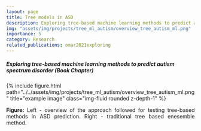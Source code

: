 ```yaml
---
layout: page
title: Tree models in ASD
description: Exploring tree-based machine learning methods to predict autism spectrum disorder
img: "assets/img/projects/tree_ml_autism/overview_tree_autism_ml.png"
importance: 5
category: Research
related_publications: omar2021exploring
---
```


<h5>Exploring tree-based machine learning methods to predict autism spectrum disorder (<b>Book Chapter</b>)</h5>
<div class="row">
    <div class="col-sm mt-3 mt-md-0">
        {% include figure.html path="../../assets/img/projects/tree_ml_autism/overview_tree_autism_ml.png" title="example image" class="img-fluid rounded z-depth-1" %}
    </div>
</div>
<div class="caption">
    <p align='justify'>
        <b>Figure:</b> Left - overview of the approach followed for testing tree-based methods in ASD prediction. Right - traditional tree based enesemble method.
    </p>
</div>
